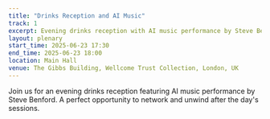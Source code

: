 ```yaml
---
title: "Drinks Reception and AI Music"
track: 1
excerpt: Evening drinks reception with AI music performance by Steve Benford
layout: plenary
start_time: 2025-06-23 17:30
end_time: 2025-06-23 18:00
location: Main Hall
venue: The Gibbs Building, Wellcome Trust Collection, London, UK
---
```


Join us for an evening drinks reception featuring AI music performance by Steve Benford. A perfect opportunity to network and unwind after the day's sessions. 